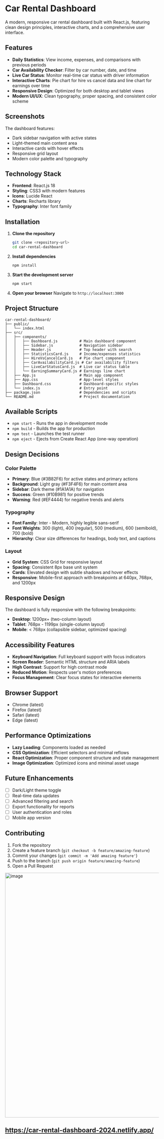 # Car Rental Dashboard

A modern, responsive car rental dashboard built with React.js, featuring clean design principles, interactive charts, and a comprehensive user interface.

## Features

- **Daily Statistics**: View income, expenses, and comparisons with previous periods
- **Car Availability Checker**: Filter by car number, date, and time
- **Live Car Status**: Monitor real-time car status with driver information
- **Interactive Charts**: Pie chart for hire vs cancel data and line chart for earnings over time
- **Responsive Design**: Optimized for both desktop and tablet views
- **Modern UI/UX**: Clean typography, proper spacing, and consistent color scheme

## Screenshots

The dashboard features:
- Dark sidebar navigation with active states
- Light-themed main content area
- Interactive cards with hover effects
- Responsive grid layout
- Modern color palette and typography

## Technology Stack

- **Frontend**: React.js 18
- **Styling**: CSS3 with modern features
- **Icons**: Lucide React
- **Charts**: Recharts library
- **Typography**: Inter font family

## Installation

1. **Clone the repository**
   ```bash
   git clone <repository-url>
   cd car-rental-dashboard
   ```

2. **Install dependencies**
   ```bash
   npm install
   ```

3. **Start the development server**
   ```bash
   npm start
   ```

4. **Open your browser**
   Navigate to `http://localhost:3000`

## Project Structure

```
car-rental-dashboard/
├── public/
│   └── index.html
├── src/
│   ├── components/
│   │   ├── Dashboard.js          # Main dashboard component
│   │   ├── Sidebar.js            # Navigation sidebar
│   │   ├── Header.js             # Top header with search
│   │   ├── StatisticsCard.js     # Income/expenses statistics
│   │   ├── HireVsCancelCard.js   # Pie chart component
│   │   ├── CarAvailabilityCard.js # Car availability filters
│   │   ├── LiveCarStatusCard.js  # Live car status table
│   │   └── EarningSummaryCard.js # Earnings line chart
│   ├── App.js                    # Main app component
│   ├── App.css                   # App-level styles
│   ├── Dashboard.css             # Dashboard-specific styles
│   └── index.js                  # Entry point
├── package.json                  # Dependencies and scripts
└── README.md                     # Project documentation
```

## Available Scripts

- `npm start` - Runs the app in development mode
- `npm build` - Builds the app for production
- `npm test` - Launches the test runner
- `npm eject` - Ejects from Create React App (one-way operation)

## Design Decisions

### Color Palette
- **Primary**: Blue (#3B82F6) for active states and primary actions
- **Background**: Light gray (#F3F4F6) for main content area
- **Sidebar**: Dark theme (#1A1A1A) for navigation
- **Success**: Green (#10B981) for positive trends
- **Warning**: Red (#EF4444) for negative trends and alerts

### Typography
- **Font Family**: Inter - Modern, highly legible sans-serif
- **Font Weights**: 300 (light), 400 (regular), 500 (medium), 600 (semibold), 700 (bold)
- **Hierarchy**: Clear size differences for headings, body text, and captions

### Layout
- **Grid System**: CSS Grid for responsive layout
- **Spacing**: Consistent 8px base unit system
- **Cards**: Elevated design with subtle shadows and hover effects
- **Responsive**: Mobile-first approach with breakpoints at 640px, 768px, and 1200px

## Responsive Design

The dashboard is fully responsive with the following breakpoints:
- **Desktop**: 1200px+ (two-column layout)
- **Tablet**: 768px - 1199px (single-column layout)
- **Mobile**: < 768px (collapsible sidebar, optimized spacing)

## Accessibility Features

- **Keyboard Navigation**: Full keyboard support with focus indicators
- **Screen Reader**: Semantic HTML structure and ARIA labels
- **High Contrast**: Support for high contrast mode
- **Reduced Motion**: Respects user's motion preferences
- **Focus Management**: Clear focus states for interactive elements

## Browser Support

- Chrome (latest)
- Firefox (latest)
- Safari (latest)
- Edge (latest)

## Performance Optimizations

- **Lazy Loading**: Components loaded as needed
- **CSS Optimization**: Efficient selectors and minimal reflows
- **React Optimization**: Proper component structure and state management
- **Image Optimization**: Optimized icons and minimal asset usage

## Future Enhancements

- [ ] Dark/Light theme toggle
- [ ] Real-time data updates
- [ ] Advanced filtering and search
- [ ] Export functionality for reports
- [ ] User authentication and roles
- [ ] Mobile app version

## Contributing

1. Fork the repository
2. Create a feature branch (`git checkout -b feature/amazing-feature`)
3. Commit your changes (`git commit -m 'Add amazing feature'`)
4. Push to the branch (`git push origin feature/amazing-feature`)
5. Open a Pull Request

<img width="1272" height="801" alt="image" src="https://github.com/user-attachments/assets/14fb71a5-107d-47ec-b8ae-a9b6b34d11fc" />

## https://car-rental-dashboard-2024.netlify.app/
